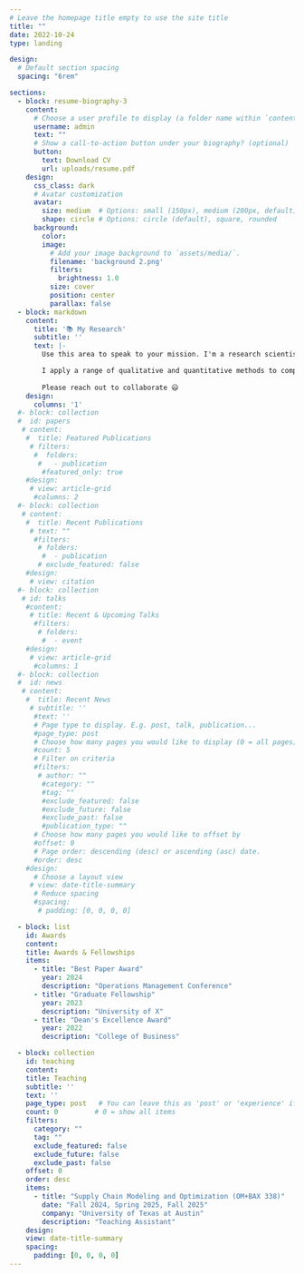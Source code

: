 ```yaml
---
# Leave the homepage title empty to use the site title
title: ""
date: 2022-10-24
type: landing

design:
  # Default section spacing
  spacing: "6rem"

sections:
  - block: resume-biography-3
    content:
      # Choose a user profile to display (a folder name within `content/authors/`)
      username: admin
      text: ""
      # Show a call-to-action button under your biography? (optional)
      button:
        text: Download CV
        url: uploads/resume.pdf
    design:
      css_class: dark
      # Avatar customization
      avatar:
        size: medium  # Options: small (150px), medium (200px, default), large (320px), xl (400px), xxl (500px)
        shape: circle # Options: circle (default), square, rounded
      background:
        color: 
        image:
          # Add your image background to `assets/media/`.
          filename: 'background 2.png'
          filters:
            brightness: 1.0
          size: cover
          position: center
          parallax: false
  - block: markdown
    content:
      title: '📚 My Research'
      subtitle: ''
      text: |-
        Use this area to speak to your mission. I'm a research scientist in the Moonshot team at DeepMind. I blog about machine learning, deep learning, and moonshots.

        I apply a range of qualitative and quantitative methods to comprehensively investigate the role of science and technology in the economy.
        
        Please reach out to collaborate 😃
    design:
      columns: '1'
  #- block: collection
  #  id: papers
   # content:
    #  title: Featured Publications
     # filters:
      #  folders:
       #   - publication
        #featured_only: true
    #design:
     # view: article-grid
      #columns: 2
  #- block: collection
   # content:
    #  title: Recent Publications
     # text: ""
      #filters:
       # folders:
        #  - publication
       # exclude_featured: false
    #design:
     # view: citation
  #- block: collection
   # id: talks
    #content:
     # title: Recent & Upcoming Talks
      #filters:
       # folders:
        #  - event
    #design:
     # view: article-grid
      #columns: 1
  #- block: collection
  #  id: news
   # content:
    #  title: Recent News
     # subtitle: ''
      #text: ''
      # Page type to display. E.g. post, talk, publication...
      #page_type: post
      # Choose how many pages you would like to display (0 = all pages)
      #count: 5
      # Filter on criteria
      #filters:
       # author: ""
        #category: ""
        #tag: ""
        #exclude_featured: false
        #exclude_future: false
        #exclude_past: false
        #publication_type: ""
      # Choose how many pages you would like to offset by
      #offset: 0
      # Page order: descending (desc) or ascending (asc) date.
      #order: desc
    #design:
      # Choose a layout view
     # view: date-title-summary
      # Reduce spacing
      #spacing:
       # padding: [0, 0, 0, 0]

  - block: list
    id: Awards
    content:
    title: Awards & Fellowships
    items:
      - title: "Best Paper Award"
        year: 2024
        description: "Operations Management Conference"
      - title: "Graduate Fellowship"
        year: 2023
        description: "University of X"
      - title: "Dean's Excellence Award"
        year: 2022
        description: "College of Business"

  - block: collection
    id: teaching
    content:
    title: Teaching
    subtitle: ''
    text: ''
    page_type: post   # You can leave this as 'post' or 'experience' if your theme supports it
    count: 0         # 0 = show all items
    filters:
      category: ""
      tag: ""
      exclude_featured: false
      exclude_future: false
      exclude_past: false
    offset: 0
    order: desc
    items:
      - title: "Supply Chain Modeling and Optimization (OM+BAX 338)"
        date: "Fall 2024, Spring 2025, Fall 2025"
        company: "University of Texas at Austin"
        description: "Teaching Assistant"
    design:
    view: date-title-summary
    spacing:
      padding: [0, 0, 0, 0]
---
```

